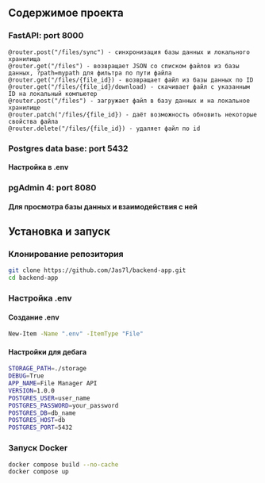 ## Содержимое проекта
### FastAPI: port 8000
```
@router.post("/files/sync") - синхронизация базы данных и локального хранилища
@router.get("/files") - возвращает JSON со списком файлов из базы данных, ?path=mypath для фильтра по пути файла
@router.get("/files/{file_id}) - возвращает файл из базы данных по ID
@router.get("/files/{file_id}/download) - скачивает файл с указанным ID на локальный компьютер 
@router.post("/files") - загружает файл в базу данных и на локальное хранилище
@router.patch("/files/{file_id}) - даёт возможность обновить некоторые свойства файла
@router.delete("/files/{file_id}) - удаляет файл по id
```

### Postgres data base: port 5432
#### Настройка в .env

### pgAdmin 4: port 8080
#### Для просмотра базы данных и взаимодействия с ней

## Установка и запуск
### Клонирование репозитория
```bash
git clone https://github.com/Jas7l/backend-app.git
cd backend-app
```

### Настройка .env
#### Создание .env
```bash
New-Item -Name ".env" -ItemType "File"
```
#### Настройки для дебага
```bash
STORAGE_PATH=./storage
DEBUG=True
APP_NAME=File Manager API
VERSION=1.0.0
POSTGRES_USER=user_name
POSTGRES_PASSWORD=your_password
POSTGRES_DB=db_name
POSTGRES_HOST=db
POSTGRES_PORT=5432
```

### Запуск Docker
```bash
docker compose build --no-cache
docker compose up
```

